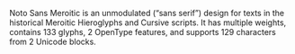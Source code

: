 Noto Sans Meroitic is an unmodulated (“sans serif”) design for texts in the historical Meroitic Hieroglyphs and Cursive scripts. It has multiple weights, contains 133 glyphs, 2 OpenType features, and supports 129 characters from 2 Unicode blocks.